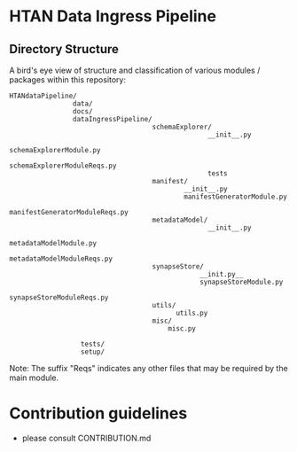 # HTAN Data Ingress Pipeline

## Directory Structure

A bird's eye view of structure and classification of various modules / packages within this repository:
    
    HTANdataPipeline/
                    data/
                    docs/
                    dataIngressPipeline/
                                        schemaExplorer/
                                                      __init__.py
                                                      schemaExplorerModule.py
                                                      schemaExplorerModuleReqs.py
                                                      tests
                                        manifest/
                                                __init__.py
                                                manifestGeneratorModule.py
                                                manifestGeneratorModuleReqs.py
                                        metadataModel/
                                                      __init__.py
                                                      metadataModelModule.py
                                                      metadataModelModuleReqs.py
                                        synapseStore/
                                                    __init.py__
                                                    synapseStoreModule.py
                                                    synapseStoreModuleReqs.py
                                        utils/
                                              utils.py
                                        misc/
                                            misc.py
                       
                      tests/
                      setup/
                        
Note: The suffix "Reqs" indicates any other files that may be required by the main module.

# Contribution guidelines
* please consult CONTRIBUTION.md

